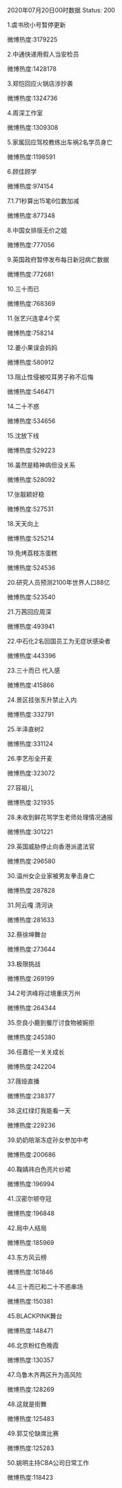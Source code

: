 2020年07月20日00时数据
Status: 200

1.虞书欣小号暂停更新

微博热度:3179225

2.中通快递用假人当安检员

微博热度:1428178

3.郑恺回应火锅店涉抄袭

微博热度:1324736

4.周深工作室

微博热度:1309308

5.家属回应驾校教练出车祸2名学员身亡

微博热度:1198591

6.顾佳顾学

微博热度:974154

7.1.71秒算出15笔6位数加减

微博热度:877348

8.中国女排版无价之姐

微博热度:777056

9.英国政府暂停发布每日新冠病亡数据

微博热度:772681

10.三十而已

微博热度:768369

11.张艺兴连拿4个奖

微博热度:758214

12.姜小果误会妈妈

微博热度:580912

13.阻止性侵被咬耳男子称不后悔

微博热度:546471

14.二十不惑

微博热度:534656

15.沈放下线

微博热度:529223

16.虽然是精神病但没关系

微博热度:528092

17.张靓颖好稳

微博热度:527531

18.天天向上

微博热度:525214

19.免烤荔枝冻蛋糕

微博热度:524536

20.研究人员预测2100年世界人口88亿

微博热度:523540

21.万茜回应周深

微博热度:493941

22.中石化2名回国员工为无症状感染者

微博热度:443396

23.三十而已 代入感

微博热度:415866

24.景区挂张东升禁止入内

微博热度:332791

25.半泽直树2

微博热度:331124

26.李艺彤全开麦

微博热度:323072

27.容祖儿

微博热度:321935

28.未收到鲜花骂学生老师处理情况通报

微博热度:301221

29.英国威胁停止向香港派遣法官

微博热度:296580

30.温州女企业家被男友拳击身亡

微博热度:287828

31.阿云嘎 清河诀

微博热度:281633

32.蔡徐坤舞台

微博热度:273644

33.极限挑战

微博热度:269199

34.2号洪峰将过境重庆万州

微博热度:264344

35.奈良小鹿到餐厅讨食物被婉拒

微博热度:245380

36.任嘉伦一关关成长

微博热度:242204

37.薇娅直播

微博热度:238377

38.这红绿灯我能看一天

微博热度:229236

39.奶奶陪渐冻症孙女参加中考

微博热度:200686

40.鞠婧祎白色亮片纱裙

微博热度:196994

41.汉密尔顿夺冠

微博热度:196848

42.局中人结局

微博热度:185969

43.东方风云榜

微博热度:161846

44.三十而已和二十不惑串场

微博热度:150381

45.BLACKPINK舞台

微博热度:148471

46.北京粉红色晚霞

微博热度:130357

47.乌鲁木齐两区升为高风险

微博热度:128269

48.这就是街舞

微博热度:125483

49.郭艾伦缺席比赛

微博热度:125283

50.姚明主持CBA公司日常工作

微博热度:118423


